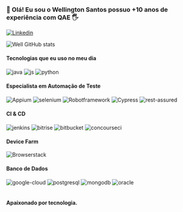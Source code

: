 ### 👋  Olá! Eu sou o Wellington Santos possuo +10 anos de experiência com QAE 🖐️

[![Linkedin](https://img.shields.io/badge/LinkedIn-0077B5?style=for-the-badge&logo=linkedin&logoColor=white)](https://www.linkedin.com/in/wellington-staff-qa-expert/)


![Well GitHub stats](https://github-readme-stats.vercel.app/api?username=wellingtondeoliveirasanto&show_icons=true&theme=dracula&count_private=true)

#### Tecnologias que eu uso no meu dia

<div style="display: inline_block">
  <img align="center" alt="java" src="https://img.shields.io/badge/Java-ED8B00?style=for-the-badge&logo=openjdk&logoColor=white" />
  <img align="center" alt="js" src="https://img.shields.io/badge/JavaScript-F7DF1E?style=for-the-badge&logo=javascript&logoColor=black" />
  <img align="center" alt="python" src="https://img.shields.io/badge/Python-414354C?style=for-the-badge&logo=python&logoColor=white" />
</div>

#### Especialista em Automação de Teste

<div style="display: inline_block">
  <img align="center" alt="Appium" src="https://img.shields.io/badge/appium-E44C30?style=for-the-badge&logo=appium&logoColor=blue" />
  <img align="center" alt="selenium" src="https://img.shields.io/badge/selenium-4EA94B?style=for-the-badge&logo=selenium&logoColor=black" />
  <img align="center" alt="Robotframework" src="https://img.shields.io/badge/robotframework-0052CC?style=for-the-badge&logo=robotframework&logoColor=black" />
  <img align="center" alt="Cypress" src="https://img.shields.io/badge/cypress-E44C30?style=for-the-badge&logo=cypress&logoColor=white" />
  <img align="center" alt="rest-assured" src="https://img.shields.io/badge/restassured-414354C?style=for-the-badge&logo=rest-assured&logoColor=white" />
</div>

#### CI & CD

<div style="display: inline_block">
  <img align="center" alt="jenkins" src="https://img.shields.io/badge/jenkins-999989?style=for-the-badge&logo=jenkins&logoColor=white" />
  <img align="center" alt="bitrise" src="https://img.shields.io/badge/bitrise-7600cc?style=for-the-badge&logo=bitrise&logoColor=white" />
  <img align="center" alt="bitbucket" src="https://img.shields.io/badge/bitbucket-0012f9?style=for-the-badge&logo=bitbucket&logoColor=white" />
  <img align="center" alt="concourseci" src="https://img.shields.io/badge/concourseci-999989?style=for-the-badge&logo=concourseci&logoColor=white" />
</div>

#### Device Farm

<div style="display: inline_block">
   <img align="center" alt="Browserstack" src="https://img.shields.io/badge/Browserstack-999989?style=for-the-badge&logo=Browserstack&logoColor=white" />
</div>

#### Banco de Dados

<div style="display: inline_block">
  <img align="center" alt="google-cloud" src="https://img.shields.io/badge/Google_Cloud-000000?style=for-the-badge&logo=google-cloud&logoColor=white" />
  <img align="center" alt="postgresql" src="https://img.shields.io/badge/PostgreSQL-0052CC?style=for-the-badge&logo=postgresql&logoColor=white" />
  <img align="center" alt="mongodb" src="https://img.shields.io/badge/MongoDB-4EA94B?style=for-the-badge&logo=mongodb&logoColor=white" />
  <img align="center" alt="oracle" src="https://img.shields.io/badge/oracle-E44C30?style=for-the-badge&logo=oracle&logoColor=white" />
</div></br>

#### Apaixonado por tecnologia.




<!---
wellingtondeoliveirasanto/wellingtondeoliveirasanto is a ✨ special ✨ repository because its `README.md` (this file) appears on your GitHub profile.
You can click the Preview link to take a look at your changes.
--->
